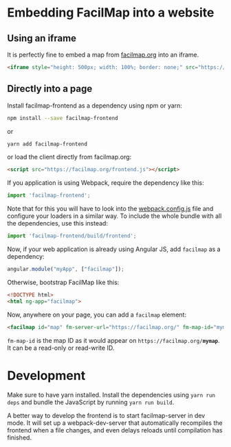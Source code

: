 Embedding FacilMap into a website
=================================

Using an iframe
---------------

It is perfectly fine to embed a map from [facilmap.org](https://facilmap.org/) into an iframe.

```html
<iframe style="height: 500px; width: 100%; border: none;" src="https://facilmap.org/mymap"></iframe>
```

Directly into a page
--------------------

Install facilmap-frontend as a dependency using npm or yarn:

```bash
npm install --save facilmap-frontend
```

or

```bash
yarn add facilmap-frontend
```

or load the client directly from facilmap.org:

```html
<script src="https://facilmap.org/frontend.js"></script>
```

If you application is using Webpack, require the dependency like this:

```js
import 'facilmap-frontend';
```

Note that for this you will have to look into the [webpack.config.js](./webpack.config.js) file and configure your
loaders in a similar way. To include the whole bundle with all the dependencies, use this instead:

```js
import 'facilmap-frontend/build/frontend';
```

Now, if your web application is already using Angular JS, add `facilmap` as a dependency:

```js
angular.module("myApp", ["facilmap"]);
```

Otherwise, bootstrap FacilMap like this:

```html
<!DOCTYPE html>
<html ng-app="facilmap">
```

Now, anywhere on your page, you can add a `facilmap` element:

```html
<facilmap id="map" fm-server-url="https://facilmap.org/" fm-map-id="mymap"></facilmap>
```

`fm-map-id` is the map ID as it would appear on `https://facilmap.org/`**`mymap`**. It can be a read-only or read-write ID.


Development
===========

Make sure to have yarn installed. Install the dependencies using `yarn run deps` and bundle the JavaScript
by running `yarn run build`.

A better way to develop the frontend is to start facilmap-server in dev mode. It will set up a webpack-dev-server that
automatically recompiles the frontend when a file changes, and even delays reloads until compilation has finished.

